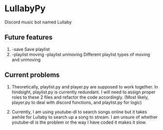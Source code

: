 # LullabyPy
Discord music bot named Lullaby

## Future features
1. -save Save playlist
2. -playlist moving -playlist unmoving Different playlist types of moving and unmoving

## Current problems
1. Theoretically, playlist.py and player.py are supposed to work together. In hindsight, playlist.py is currently redundant. I will need to assign proper roles to these 2 files and refactor the code accordingly. (Most likely, player.py to deal with discord functions, and playlist.py for logic)

2. Currently, I am using youtube-dl to search songs online but it takes awhile for Lullaby to search up a song to stream. I am unsure of whether youtube-dl is the problem or the way I have coded it makes it slow.
